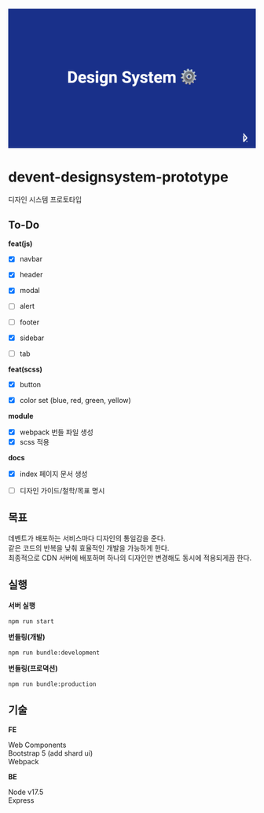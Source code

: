 ![ds](./head.png)

# devent-designsystem-prototype
디자인 시스템 프로토타입

## To-Do

**feat(js)**

* [x] navbar
* [x] header
* [x] modal
* [ ] alert
* [ ] footer

* [x] sidebar
* [ ] tab


**feat(scss)**

* [x] button
* [x] color set (blue, red, green, yellow)


**module**

* [x] webpack 번들 파일 생성
* [x] scss 적용

**docs**

* [x] index 페이지 문서 생성
* [ ] 디자인 가이드/철학/목표 명시


## 목표

데벤트가 배포하는 서비스마다 디자인의 통일감을 준다.  
같은 코드의 반복을 낮춰 효율적인 개발을 가능하게 한다.  
최종적으로 CDN 서버에 배포하며 하나의 디자인만 변경해도 동시에 적용되게끔 한다.  

## 실행

**서버 실행**

```
npm run start
```

**번들링(개발)**

```
npm run bundle:development
```

**번들링(프로뎍션)**

```
npm run bundle:production
```


## 기술

**FE**

Web Components  
Bootstrap 5 (add shard ui)  
Webpack  


**BE**

Node v17.5  
Express  
